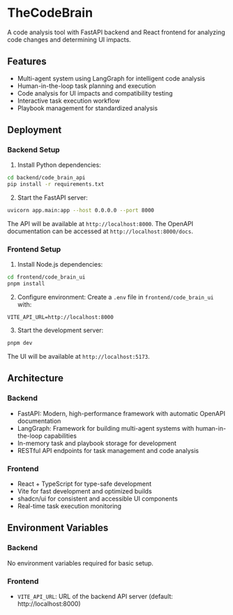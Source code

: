 # TheCodeBrain

A code analysis tool with FastAPI backend and React frontend for analyzing code changes and determining UI impacts.

## Features
- Multi-agent system using LangGraph for intelligent code analysis
- Human-in-the-loop task planning and execution
- Code analysis for UI impacts and compatibility testing
- Interactive task execution workflow
- Playbook management for standardized analysis

## Deployment

### Backend Setup

1. Install Python dependencies:
```bash
cd backend/code_brain_api
pip install -r requirements.txt
```

2. Start the FastAPI server:
```bash
uvicorn app.main:app --host 0.0.0.0 --port 8000
```

The API will be available at `http://localhost:8000`. The OpenAPI documentation can be accessed at `http://localhost:8000/docs`.

### Frontend Setup

1. Install Node.js dependencies:
```bash
cd frontend/code_brain_ui
pnpm install
```

2. Configure environment:
Create a `.env` file in `frontend/code_brain_ui` with:
```
VITE_API_URL=http://localhost:8000
```

3. Start the development server:
```bash
pnpm dev
```

The UI will be available at `http://localhost:5173`.

## Architecture

### Backend
- FastAPI: Modern, high-performance framework with automatic OpenAPI documentation
- LangGraph: Framework for building multi-agent systems with human-in-the-loop capabilities
- In-memory task and playbook storage for development
- RESTful API endpoints for task management and code analysis

### Frontend
- React + TypeScript for type-safe development
- Vite for fast development and optimized builds
- shadcn/ui for consistent and accessible UI components
- Real-time task execution monitoring

## Environment Variables

### Backend
No environment variables required for basic setup.

### Frontend
- `VITE_API_URL`: URL of the backend API server (default: http://localhost:8000)
